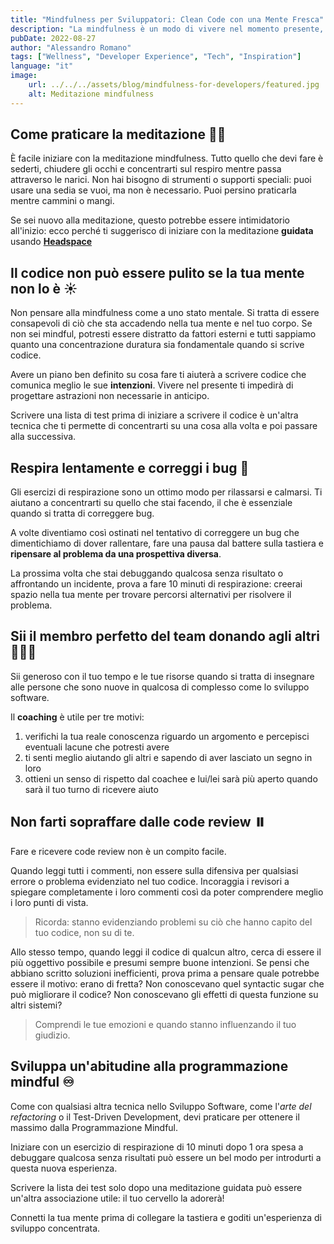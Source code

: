 ```yaml
---
title: "Mindfulness per Sviluppatori: Clean Code con una Mente Fresca"
description: "La mindfulness è un modo di vivere nel momento presente, concentrandosi su ciò che sta accadendo ora. Può aiutarti a diventare più calmo, rilassato e concentrato. Questa è un'incredibile abilità per uno sviluppatore."
pubDate: 2022-08-27
author: "Alessandro Romano"
tags: ["Wellness", "Developer Experience", "Tech", "Inspiration"]
language: "it"
image:
    url: ../../../assets/blog/mindfulness-for-developers/featured.jpg
    alt: Meditazione mindfulness
---
```


## Come praticare la meditazione 🧘‍♀️

È facile iniziare con la meditazione mindfulness. Tutto quello che devi fare è sederti, chiudere gli occhi e concentrarti sul respiro mentre passa attraverso le narici. Non hai bisogno di strumenti o supporti speciali: puoi usare una sedia se vuoi, ma non è necessario. Puoi persino praticarla mentre cammini o mangi.

Se sei nuovo alla meditazione, questo potrebbe essere intimidatorio all'inizio: ecco perché ti suggerisco di iniziare con la meditazione **guidata** usando [**Headspace**](https://www.headspace.com/)

## Il codice non può essere pulito se la tua mente non lo è ☀️

Non pensare alla mindfulness come a uno stato mentale. Si tratta di essere consapevoli di ciò che sta accadendo nella tua mente e nel tuo corpo. Se non sei mindful, potresti essere distratto da fattori esterni e tutti sappiamo quanto una concentrazione duratura sia fondamentale quando si scrive codice.

Avere un piano ben definito su cosa fare ti aiuterà a scrivere codice che comunica meglio le sue **intenzioni**. Vivere nel presente ti impedirà di progettare astrazioni non necessarie in anticipo.

Scrivere una lista di test prima di iniziare a scrivere il codice è un'altra tecnica che ti permette di concentrarti su una cosa alla volta e poi passare alla successiva.

## Respira lentamente e correggi i bug 🐞

Gli esercizi di respirazione sono un ottimo modo per rilassarsi e calmarsi. Ti aiutano a concentrarti su quello che stai facendo, il che è essenziale quando si tratta di correggere bug.

A volte diventiamo così ostinati nel tentativo di correggere un bug che dimentichiamo di dover rallentare, fare una pausa dal battere sulla tastiera e **ripensare al problema da una prospettiva diversa**.

La prossima volta che stai debuggando qualcosa senza risultato o affrontando un incidente, prova a fare 10 minuti di respirazione: creerai spazio nella tua mente per trovare percorsi alternativi per risolvere il problema.

## Sii il membro perfetto del team donando agli altri 🧑‍🤝‍🧑

Sii generoso con il tuo tempo e le tue risorse quando si tratta di insegnare alle persone che sono nuove in qualcosa di complesso come lo sviluppo software.

Il **coaching** è utile per tre motivi:

1. verifichi la tua reale conoscenza riguardo un argomento e percepisci eventuali lacune che potresti avere
2. ti senti meglio aiutando gli altri e sapendo di aver lasciato un segno in loro
3. ottieni un senso di rispetto dal coachee e lui/lei sarà più aperto quando sarà il tuo turno di ricevere aiuto

## Non farti sopraffare dalle code review ⏸️

Fare e ricevere code review non è un compito facile.

Quando leggi tutti i commenti, non essere sulla difensiva per qualsiasi errore o problema evidenziato nel tuo codice. Incoraggia i revisori a spiegare completamente i loro commenti così da poter comprendere meglio i loro punti di vista.

> Ricorda: stanno evidenziando problemi su ciò che hanno capito del tuo codice, non su di te.

Allo stesso tempo, quando leggi il codice di qualcun altro, cerca di essere il più oggettivo possibile e presumi sempre buone intenzioni. Se pensi che abbiano scritto soluzioni inefficienti, prova prima a pensare quale potrebbe essere il motivo: erano di fretta? Non conoscevano quel syntactic sugar che può migliorare il codice? Non conoscevano gli effetti di questa funzione su altri sistemi?

> Comprendi le tue emozioni e quando stanno influenzando il tuo giudizio.

## Sviluppa un'abitudine alla programmazione mindful ♾️

Come con qualsiasi altra tecnica nello Sviluppo Software, come l'_arte del refactoring_ o il Test-Driven Development, devi praticare per ottenere il massimo dalla Programmazione Mindful.

Iniziare con un esercizio di respirazione di 10 minuti dopo 1 ora spesa a debuggare qualcosa senza risultati può essere un bel modo per introdurti a questa nuova esperienza.

Scrivere la lista dei test solo dopo una meditazione guidata può essere un'altra associazione utile: il tuo cervello la adorerà!

Connetti la tua mente prima di collegare la tastiera e goditi un'esperienza di sviluppo concentrata.
